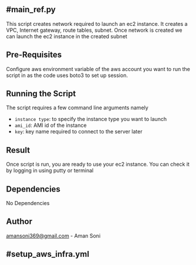 #main_ref.py
-----------
This script creates network required to launch an ec2 instance. It creates a VPC, Internet gateway, route tables, subnet. Once network is created we can launch the ec2 instance in the created subnet

Pre-Requisites
------------------

Configure aws environment variable of the aws account you want to run the script in as the code uses boto3 to set up session.

Running the Script
------------------------

The script requires a few command line arguments namely 

* `instance type`: to specify the instance type you want to launch
* `ami_id`: AMI id of the instance
* `key`: key name required to connect to the server later

Result
-------------

Once script is run, you are ready to use your ec2 instance. You can check it by logging in using putty or terminal

Dependencies
-------------

No Dependencies

Author
----------

amansoni369@gmail.com - Aman Soni


#setup_aws_infra.yml
---------------------
